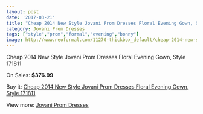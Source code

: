 ```yaml
---
layout: post
date: '2017-03-21'
title: "Cheap 2014 New Style Jovani Prom Dresses Floral Evening Gown, Style 171811"
category: Jovani Prom Dresses
tags: ["style","prom","formal","evening","bonny"]
image: http://www.neoformal.com/11270-thickbox_default/cheap-2014-new-style-jovani-prom-dresses-floral-evening-gown-style-171811.jpg
---
```

Cheap 2014 New Style Jovani Prom Dresses Floral Evening Gown, Style 171811

On Sales: **$376.99**
<a href="https://www.neoformal.com/en/jovani-prom-dresses-2014/4015-cheap-2014-new-style-jovani-prom-dresses-floral-evening-gown-style-171811.html"><amp-img layout="responsive" width="600" height="600" src="//www.neoformal.com/11270-thickbox_default/cheap-2014-new-style-jovani-prom-dresses-floral-evening-gown-style-171811.jpg" alt="Cheap 2014 New Style Jovani Prom Dresses Floral Evening Gown, Style 171811 0" /></a>
<a href="https://www.neoformal.com/en/jovani-prom-dresses-2014/4015-cheap-2014-new-style-jovani-prom-dresses-floral-evening-gown-style-171811.html"><amp-img layout="responsive" width="600" height="600" src="//www.neoformal.com/11271-thickbox_default/cheap-2014-new-style-jovani-prom-dresses-floral-evening-gown-style-171811.jpg" alt="Cheap 2014 New Style Jovani Prom Dresses Floral Evening Gown, Style 171811 1" /></a>
<a href="https://www.neoformal.com/en/jovani-prom-dresses-2014/4015-cheap-2014-new-style-jovani-prom-dresses-floral-evening-gown-style-171811.html"><amp-img layout="responsive" width="600" height="600" src="//www.neoformal.com/11272-thickbox_default/cheap-2014-new-style-jovani-prom-dresses-floral-evening-gown-style-171811.jpg" alt="Cheap 2014 New Style Jovani Prom Dresses Floral Evening Gown, Style 171811 2" /></a>

Buy it: [Cheap 2014 New Style Jovani Prom Dresses Floral Evening Gown, Style 171811](https://www.neoformal.com/en/jovani-prom-dresses-2014/4015-cheap-2014-new-style-jovani-prom-dresses-floral-evening-gown-style-171811.html "Cheap 2014 New Style Jovani Prom Dresses Floral Evening Gown, Style 171811")

View more: [Jovani Prom Dresses](https://www.neoformal.com/en/53-jovani-prom-dresses-2014 "Jovani Prom Dresses")